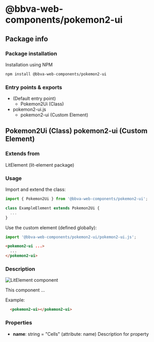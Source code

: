 # @bbva-web-components/pokemon2-ui

## Package info

### Package installation

Installation using NPM

```bash
npm install @bbva-web-components/pokemon2-ui
```

### Entry points & exports

- (Default entry point)
  - Pokemon2Ui (Class)
- pokemon2-ui.js
  - pokemon2-ui (Custom Element)


## Pokemon2Ui (Class) pokemon2-ui (Custom Element) 

### Extends from

LitElement (lit-element package)

### Usage

Import and extend the class:

```js
import { Pokemon2Ui } from '@bbva-web-components/pokemon2-ui';

class ExampleElement extends Pokemon2Ui {
  ...
}
```

Use the custom element (defined globally):

```js
import '@bbva-web-components/pokemon2-ui/pokemon2-ui.js';
```

```html
<pokemon2-ui ...>
  ...
</pokemon2-ui>
```

### Description

![LitElement component](https://img.shields.io/badge/litElement-component-blue.svg)

This component ...

Example:

```html
  <pokemon2-ui></pokemon2-ui>
```

### Properties

- **name**: string = "Cells" (attribute: name)
    Description for property
